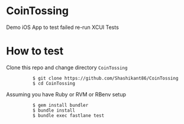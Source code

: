 # CoinTossing
Demo iOS App to test failed re-run XCUI Tests

# How to test 

Clone this repo and change directory `CoinTossing`

              $ git clone https://github.com/Shashikant86/CoinTossing
              $ cd CoinTossing

Assuming you have Ruby or RVM or RBenv setup 

              $ gem install bundler 
              $ bundle install 
              $ bundle exec fastlane test
              
 